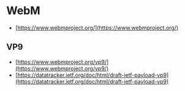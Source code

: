 # WebM

- [https://www.webmproject.org/](https://www.webmproject.org/)

## VP9

- [https://www.webmproject.org/vp9/](https://www.webmproject.org/vp9/)
- [https://datatracker.ietf.org/doc/html/draft-ietf-payload-vp9](https://datatracker.ietf.org/doc/html/draft-ietf-payload-vp9)
